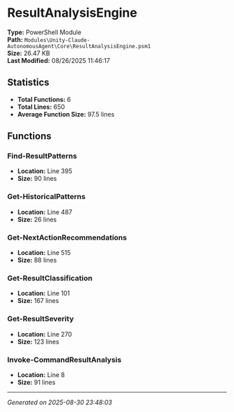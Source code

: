 # ResultAnalysisEngine

**Type:** PowerShell Module  
**Path:** `Modules\Unity-Claude-AutonomousAgent\Core\ResultAnalysisEngine.psm1`  
**Size:** 26.47 KB  
**Last Modified:** 08/26/2025 11:46:17  

## Statistics

- **Total Functions:** 6
- **Total Lines:** 650
- **Average Function Size:** 97.5 lines

## Functions


### Find-ResultPatterns

- **Location:** Line 395
- **Size:** 90 lines

 
### Get-HistoricalPatterns

- **Location:** Line 487
- **Size:** 26 lines

 
### Get-NextActionRecommendations

- **Location:** Line 515
- **Size:** 88 lines

 
### Get-ResultClassification

- **Location:** Line 101
- **Size:** 167 lines

 
### Get-ResultSeverity

- **Location:** Line 270
- **Size:** 123 lines

 
### Invoke-CommandResultAnalysis

- **Location:** Line 8
- **Size:** 91 lines



---
*Generated on 2025-08-30 23:48:03*
